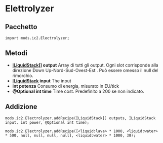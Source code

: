 # Elettrolyzer

## Pacchetto

`import mods.ic2.Electrolyzer;`

## Metodi

- **[ILiquidStack](/Vanilla/Liquids/ILiquidStack/)[] output** Array di tutti gli output. Ogni slot corrisponde alla direzione Down Up-Nord-Sud-Ovest-Est . Può essere omesso il null del rimorchio.
- **[ILiquidStack](/Vanilla/Liquids/ILiquidStack/) input** The input
- **int potenza** Consumo di energia, misurato in EU/tick
- **@Optional int time** Time cost. Predefinito a 200 se non indicato.

## Addizione

```zenscript
mods.ic2.Electrolyzer.addRecipe(ILiquidStack[] outputs, ILiquidStack input, int power, @Optional int time);

mods.ic2.Electrolyzer.addRecipe([<liquid:lava> * 1000, <liquid:water> * 500, null, null, null, null], <liquid:water> * 1000, 30);
```